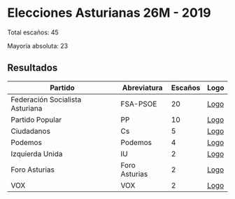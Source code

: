 # Elecciones Asturianas 26M - 2019

Total escaños: 45

Mayoría absoluta: 23

## Resultados

| Partido | Abreviatura | Escaños | Logo |
| - | - | - | - |
| Federación Socialista Asturiana | FSA-PSOE | 20 | [Logo](https://github.com/playzzz/Pactos/blob/master/Logos/PSOE.jpg?raw=true)
| Partido Popular | PP | 10 | [Logo](https://github.com/playzzz/Pactos/blob/master/Logos/PP.jpg?raw=true)
| Ciudadanos | Cs | 5 | [Logo](https://github.com/playzzz/Pactos/blob/master/Logos/Cs.jpg?raw=true)
| Podemos | Podemos | 4 | [Logo](https://github.com/playzzz/Pactos/blob/master/Logos/Podemos.jpg?raw=true)
| Izquierda Unida | IU | 2 | [Logo](https://github.com/playzzz/Pactos/blob/master/Logos/IU.jpg?raw=true)
| Foro Asturias | Foro Asturias | 2 | [Logo](https://github.com/playzzz/Pactos/blob/master/Logos/Foro%20Asturias.jpg?raw=true)
| VOX | VOX | 2 | [Logo](https://github.com/playzzz/Pactos/blob/master/Logos/VOX.jpg?raw=true)
